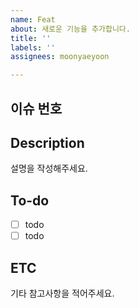 ```yaml
---
name: Feat
about: 새로운 기능을 추가합니다.
title: ''
labels: ''
assignees: moonyaeyoon

---
```


## 이슈 번호 

## Description
설명을 작성해주세요.

## To-do
- [ ] todo
- [ ] todo

## ETC
기타 참고사항을 적어주세요.

